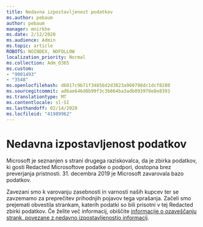 ```yaml
---
title: Nedavna izpostavljenost podatkov
ms.author: pebaum
author: pebaum
manager: mnirkhe
ms.date: 2/12/2020
ms.audience: Admin
ms.topic: article
ROBOTS: NOINDEX, NOFOLLOW
localization_priority: Normal
ms.collection: Adm_O365
ms.custom:
- "9001493"
- "3548"
ms.openlocfilehash: d6017c9b71f34856d2d3823a960798dc1dcf8280
ms.sourcegitcommit: ad6ae646d8b99f3c3b864ba3adb093970e8e8393
ms.translationtype: MT
ms.contentlocale: sl-SI
ms.lasthandoff: 02/14/2020
ms.locfileid: "41989962"
---
```

# <a name="recent-data-exposure"></a>Nedavna izpostavljenost podatkov

Microsoft je seznanjen s strani drugega raziskovalca, da je zbirka podatkov, ki gosti Redacted Microsoftove podatke o podpori, dostopna brez preverjanja pristnosti. 31. decembra 2019 je Microsoft zavarovala bazo podatkov.

Zavezani smo k varovanju zasebnosti in varnosti naših kupcev ter se zavzemamo za preprečitev prihodnjih pojavov tega vprašanja. Začeli smo prejemati obvestila strankam, katerih podatki so bili prisotni v tej Redacted zbirki podatkov. Če želite več informacij, obiščite [informacije o ozaveščanju strank, povezane z nedavno izpostavljenostjo informacij](https://aka.ms/privacyinfo).
